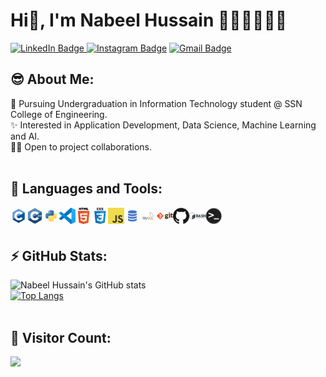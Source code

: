 # Hi👋, I'm Nabeel Hussain 👨🏻‍🎓👨🏻‍💻

[![LinkedIn Badge](https://img.shields.io/badge/LinkedIn-blue?style=flat&logo=linkedin&labelColor=blue&link=https://www.linkedin.com/in/nabeel001/)
](https://www.linkedin.com/in/nabeel001/) 
[![Instagram Badge](https://img.shields.io/badge/Instagram-%23E1306C?style=flat&logo=instagram&labelColor=white&link=https://www.instagram.com/_Noble001/)](https://www.instagram.com/_Noble001/)
[![Gmail Badge](https://img.shields.io/badge/Gmail-red?style=flat&logo=gmail&labelColor=white&link=mailto:mnnh2001@gmail.com)](mailto:mnnh2001@gmail.com)


## 😎 About Me:   

🏫 Pursuing Undergraduation in Information Technology student @ SSN College of Engineering. <br>
✨ Interested in Application Development, Data Science, Machine Learning and AI. <br>
🤝🏻 Open to project collaborations. <br>
<br/>


## 🧰 Languages and Tools: 

<img align="left" alt="C" width="26px" src="https://raw.githubusercontent.com/github/explore/80688e429a7d4ef2fca1e82350fe8e3517d3494d/topics/c/c.png" />
<img align="left" alt="CPP" width="26px" src="https://raw.githubusercontent.com/github/explore/80688e429a7d4ef2fca1e82350fe8e3517d3494d/topics/cpp/cpp.png" />
<img align="left" alt="Python" width="26px" src="https://raw.githubusercontent.com/github/explore/80688e429a7d4ef2fca1e82350fe8e3517d3494d/topics/python/python.png" />
<img align="left" alt="Visual Studio Code" width="26px" src="https://raw.githubusercontent.com/github/explore/80688e429a7d4ef2fca1e82350fe8e3517d3494d/topics/visual-studio-code/visual-studio-code.png" />
<img align="left" alt="HTML5" width="26px" src="https://raw.githubusercontent.com/github/explore/80688e429a7d4ef2fca1e82350fe8e3517d3494d/topics/html/html.png" />
<img align="left" alt="CSS3" width="26px" src="https://raw.githubusercontent.com/github/explore/80688e429a7d4ef2fca1e82350fe8e3517d3494d/topics/css/css.png" />
<img align="left" alt="JavaScript" width="26px" src="https://raw.githubusercontent.com/github/explore/80688e429a7d4ef2fca1e82350fe8e3517d3494d/topics/javascript/javascript.png" />
<img align="left" alt="SQL" width="26px" src="https://raw.githubusercontent.com/github/explore/80688e429a7d4ef2fca1e82350fe8e3517d3494d/topics/sql/sql.png" />
<img align="left" alt="MySQL" width="26px" src="https://raw.githubusercontent.com/github/explore/80688e429a7d4ef2fca1e82350fe8e3517d3494d/topics/mysql/mysql.png" /> 
<img align="left" alt="Git" width="26px" src="https://raw.githubusercontent.com/github/explore/80688e429a7d4ef2fca1e82350fe8e3517d3494d/topics/git/git.png" />
<img align="left" alt="GitHub" width="26px" src="https://raw.githubusercontent.com/github/explore/78df643247d429f6cc873026c0622819ad797942/topics/github/github.png" />
<img align="left" alt="Bash" width="26px" src="https://raw.githubusercontent.com/github/explore/80688e429a7d4ef2fca1e82350fe8e3517d3494d/topics/bash/bash.png" />
<img align="left" alt="Terminal" width="26px" src="https://raw.githubusercontent.com/github/explore/80688e429a7d4ef2fca1e82350fe8e3517d3494d/topics/terminal/terminal.png" />
<br/>
<br/>


## ⚡ GitHub Stats:

![Nabeel Hussain's GitHub stats](https://github-readme-stats.vercel.app/api?username=nabeel001&count_private=true&show_icons=true&theme=nightowl)
<br/>
[![Top Langs](https://github-readme-stats.vercel.app/api/top-langs/?username=nabeel001&layout=compact)](https://github.com/nabeel001/github-readme-stats)
<br/>
<br/>


## 🚏 Visitor Count: 
 <img src="https://profile-counter.glitch.me/nabeel001/count.svg" />
 
 
